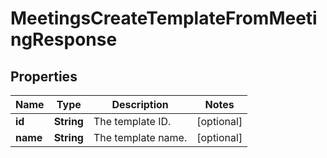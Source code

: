 

# MeetingsCreateTemplateFromMeetingResponse


## Properties

| Name | Type | Description | Notes |
|------------ | ------------- | ------------- | -------------|
|**id** | **String** | The template ID. |  [optional] |
|**name** | **String** | The template name. |  [optional] |



